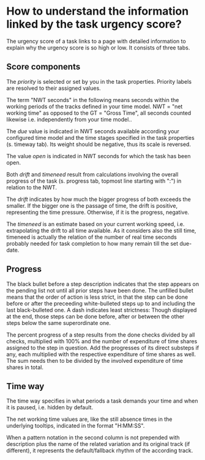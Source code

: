 How to understand the information linked by the task urgency score?
===================================================================

The urgency score of a task links to a page with detailed information to explain why the urgency score is so high or low. It consists of three tabs.

Score components
----------------

The *priority* is selected or set by you in the task properties. Priority labels are resolved to their assigned values.

The term "NWT seconds" in the following means seconds within the working periods of the tracks defined in your time model. NWT = "net working time" as opposed to the GT = "Gross Time", all seconds counted likewise i.e. independently from your time model..

The *due* value is indicated in NWT seconds available according your configured time model and the time stages specified in the task properties (s. timeway tab). Its weight should be negative, thus its scale is reversed.

The value *open* is indicated in NWT seconds for which the task has been open.

Both *drift* and *timeneed* result from calculations involving the overall progress of the task (s. progress tab, topmost line starting with ":") in relation to the NWT.

The *drift* indicates by how much the bigger progress of both exceeds the smaller. If the bigger one is the passage of time, the drift is positive, representing the time pressure. Otherwise, if it is the progress, negative. 

The *timeneed* is an estimate based on your current working speed, i.e. extrapolating the drift to all time available. As it considers also the still time, timeneed is actually the relation of the number of real time seconds probably needed for task completion to how many remain till the set due-date.

Progress
--------

The black bullet before a step description indicates that the step appears on the pending list not until all prior steps have been done. The unfilled bullet means that the order of action is less strict, in that the step can be done before or after the preceeding white-bulleted steps up to and including the last black-bulleted one. A dash indicates least strictness: Though displayed at the end, those steps can be done before, after or between the other steps below the same superordinate one.

The percent progress of a step results from the done checks divided by all checks, multiplied with 100% and the number of expenditure of time shares assigned to the step in question. Add the progresses of its direct substeps if any, each multiplied with the respective expenditure of time shares as well. The sum needs then to be divided by the involved expenditure of time shares in total.

Time way
--------

The time way specifies in what periods a task demands your time and when it is paused, i.e. hidden by default.

The net working time values are, like the still absence times in the underlying tooltips, indicated in the format "H:MM:SS".

When a pattern notation in the second column is not prepended with description plus the name of the related variation and its original track (if different), it represents the default/fallback rhythm of the according track.
